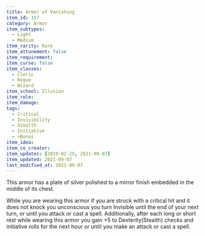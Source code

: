 ```yaml
---
title: Armor of Vanishing
item_id: 157
category: Armor
item_subtypes:
  - Light
  - Medium
item_rarity: Rare
item_attunement: false
item_requirement:
item_curse: false
item_classes:
  - Cleric
  - Rogue
  - Wizard
item_school: Illusion
item_role:
item_damage:
tags:
  - Critical
  - Invisibility
  - Stealth
  - Initiative
  - +Bonus
item_idea:
item_co_creator:
item_updates: [2019-02-25, 2021-09-07]
item_updated: 2021-09-07
last_modified_at: 2021-09-07
---
```


This armor has a plate of silver polished to a mirror finish embedded in the middle of its chest.

While you are wearing this armor if you are struck with a critical hit and it does not knock you unconscious you turn Invisible until the end of your next turn, or until you attack or cast a spell.
Additionally, after each long or short rest while wearing this armor you gain +5 to Dexterity(Stealth) checks and initiative rolls for the next hour or until you make an attack or cast a spell.
